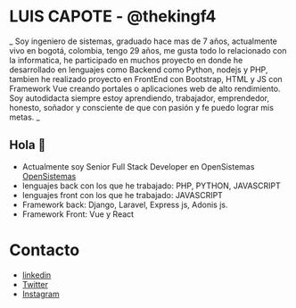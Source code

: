 # LUIS CAPOTE - @thekingf4

_ Soy ingeniero de sistemas, graduado hace mas de 7 años, actualmente vivo en bogotá, colombia, tengo 29 años,  me gusta todo lo relacionado con la informatica, he participado en muchos proyecto en donde he desarrollado en lenguajes como Backend como Python, nodejs y PHP, tambien he realizado proyecto en FrontEnd con Bootstrap, HTML y JS con Framework Vue creando portales o aplicaciones web de alto rendimiento. Soy autodidacta siempre estoy aprendiendo, trabajador, emprendedor, honesto, soñador y consciente de que con pasión y fe puedo lograr mis metas. _

## Hola 🚀

 - Actualmente soy Senior Full Stack Developer en OpenSistemas [OpenSistemas](https://opensistemas.com/) 
 - lenguajes back con los que he trabajado: PHP, PYTHON, JAVASCRIPT
 - lenguajes front con los que he trabajado: JAVASCRIPT
 - Framework back: Django, Laravel, Express js, Adonis js.
 - Framework Front: Vue y React

# Contacto
 - [linkedin](https://www.linkedin.com/in/inglcapote/)
 - [Twitter](https://twitter.com/LuisCapotea)
 - [Instagram](https://www.instagram.com/luiscapotea/)
